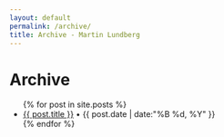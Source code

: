 ```yaml
---
layout: default
permalink: /archive/
title: Archive - Martin Lundberg
---
```


Archive
================

<ul id="archive">
	{% for post in site.posts %}
	<li><a href="{{ post.url }}">{{ post.title }}</a> • {{ post.date | date:"%B %d, %Y" }}</li>
	{% endfor %}
</ul>
